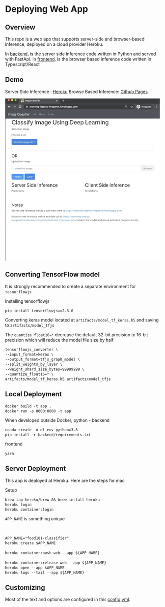 # Deploying Web App

## Overview

This repo is a web app that supports server-side and browser-based inference, deployed on a cloud provider Heroku.

In [backend](backend), is the server side inference code written in Python and served with FastApi.
In [frontend](frontend), is the browser based inference code written in Typescript/React

## Demo

Server Side Inference : [Heroku](https://food101-classifier.herokuapp.com)
Browse Based Inference: [Github Pages](https://github.com/elliemci/deploying-web-app)


![Demo](assets/demo.gif)

## Converting TensorFlow model

It is strongly recommended to create a separate environment for `tesnorflowjs`

Installing tensorflowjs
```
pip install tensorflowjs==2.3.0
```

Converting keras model located at `artifacts/model_tf_keras.h5` and saving to `artifacts/model_tfjs`

The `quantize_float16=*`  decrease the default 32-bit precision to 16-bit precision which will reduce the model file size by half

```
tensorflowjs_converter \
--input_format=keras \
--output_format=tfjs_graph_model \
--split_weights_by_layer \
--weight_shard_size_bytes=99999999 \
--quantize_float16=* \
artifacts/model_tf_keras.h5 artifacts/model_tfjs

```


## Local Deployment

```
docker build -t app .
docker run -p 8000:8000 -t app
```

When developed outside Docker, python - backend

```
conda create -n dl_env python=3.8
pip install -r backend/requirements.txt
```

frontend
```
yarn
```


## Server Deployment

This app is deployed at Heroku.
Here are the steps for mac

Setup
```
brew tap heroku/brew && brew install heroku
heroku login
heroku container:login
```

`APP_NAME` is something unique
```


APP_NAME="food101-classifier"
heroku create $APP_NAME

heroku container:push web --app ${APP_NAME}

heroku container:release web --app ${APP_NAME}
heroku open --app $APP_NAME
heroku logs --tail --app ${APP_NAME}
```

## Customizing
Most of the text and options are configured in this [config.yml](config.yaml).
